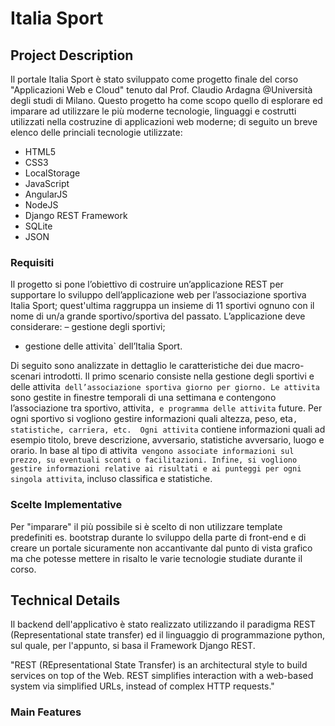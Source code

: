# Italia Sport
## Project Description
Il portale Italia Sport è stato sviluppato come progetto finale del corso "Applicazioni Web e Cloud" tenuto dal Prof. Claudio Ardagna @Università degli studi di Milano.
Questo progetto ha come scopo quello di esplorare ed imparare ad utilizzare le più moderne tecnologie, linguaggi e costrutti utilizzati nella costruzine di applicazioni web moderne; di seguito un breve elenco delle princiali tecnologie utilizzate:
- HTML5
- CSS3
- LocalStorage
- JavaScript
- AngularJS
- NodeJS
- Django REST Framework
- SQLite
- JSON

### Requisiti
Il progetto si pone l’obiettivo di costruire un’applicazione REST per supportare lo sviluppo dell’applicazione web per l’associazione sportiva Italia Sport; quest'ultima raggruppa un insieme di 11 sportivi ognuno con il nome di un/a grande sportivo/sportiva del passato.
L’applicazione deve considerare:
– gestione degli sportivi;
- gestione delle attivita` dell’Italia Sport.

Di seguito sono analizzate in dettaglio le caratteristiche dei due macro- scenari introdotti.
Il primo scenario consiste nella gestione degli sportivi e delle attivita` dell’associazione sportiva giorno per giorno. Le attivita` sono gestite in finestre temporali di una settimana e contengono l’associazione tra sportivo, attivita`, e programma delle attivita` future. Per ogni sportivo si vogliono gestire informazioni quali altezza, peso, eta`, statistiche, carriera, etc. 
Ogni attivita` contiene informazioni quali ad esempio titolo, breve descrizione, avversario, statistiche avversario, luogo e orario. In base al tipo di attivita` vengono associate informazioni sul prezzo, su eventuali sconti o facilitazioni. Infine, si vogliono gestire informazioni relative ai risultati e ai punteggi per ogni singola attivita`, incluso classifica e statistiche.

### Scelte Implementative
Per "imparare" il più possibile si è scelto di non utilizzare template  predefiniti es. bootstrap durante lo sviluppo della parte di front-end e di creare un portale sicuramente non accantivante dal punto di vista grafico ma che potesse mettere in risalto le varie tecnologie studiate durante il corso. 

## Technical Details
Il backend dell'applicativo è stato realizzato utilizzando il paradigma REST (Representational state transfer) ed il linguaggio di programmazione python, sul quale, per l'appunto, si basa il Framework Django REST.

"REST (REpresentational State Transfer) is an architectural style to build services on top of the Web. REST simplifies interaction with a web-based system via simplified URLs, instead of complex HTTP requests."  

### Main Features